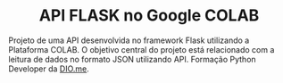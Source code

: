 <h1 align="center">API FLASK no Google COLAB</h1>
<p>Projeto de uma API desenvolvida no framework Flask utilizando a Plataforma COLAB. O objetivo central do projeto está relacionado com a leitura de dados no formato JSON utilizando API. 
Formação Python Developer da <a href="http://dio.me">DIO.me</a>.</p>
